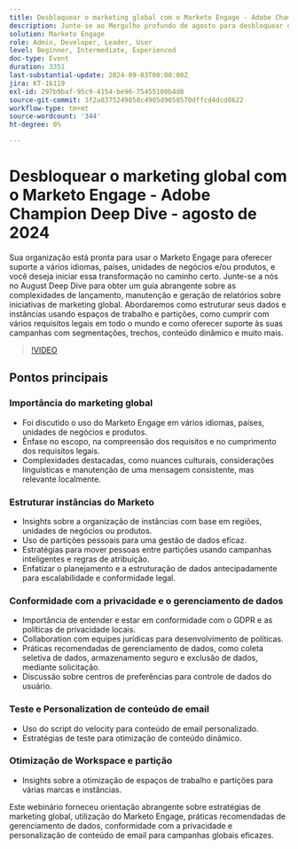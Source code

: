 ```yaml
---
title: Desbloquear o marketing global com o Marketo Engage - Adobe Champion Deep Dive - agosto de 2024
description: Junte-se ao Mergulho profundo de agosto para desbloquear o marketing global com o Marketo Engage, abordando a estruturação de dados, a conformidade legal, o suporte a campanhas com segmentações, trechos, conteúdo dinâmico e muito mais, com insights sobre a otimização de espaços de trabalho e partições para várias marcas e instâncias.
solution: Marketo Engage
role: Admin, Developer, Leader, User
level: Beginner, Intermediate, Experienced
doc-type: Event
duration: 3351
last-substantial-update: 2024-09-03T00:00:00Z
jira: KT-16119
exl-id: 297b9baf-95c9-4154-be96-75455100b4d8
source-git-commit: 3f2a8375249858c4905d9058570dffcd4dcd8622
workflow-type: tm+mt
source-wordcount: '344'
ht-degree: 0%

---
```


# Desbloquear o marketing global com o Marketo Engage - Adobe Champion Deep Dive - agosto de 2024

Sua organização está pronta para usar o Marketo Engage para oferecer suporte a vários idiomas, países, unidades de negócios e/ou produtos, e você deseja iniciar essa transformação no caminho certo. Junte-se a nós no August Deep Dive para obter um guia abrangente sobre as complexidades de lançamento, manutenção e geração de relatórios sobre iniciativas de marketing global. Abordaremos como estruturar seus dados e instâncias usando espaços de trabalho e partições, como cumprir com vários requisitos legais em todo o mundo e como oferecer suporte às suas campanhas com segmentações, trechos, conteúdo dinâmico e muito mais.

>[!VIDEO](https://video.tv.adobe.com/v/3433245/?learn=on)

## Pontos principais

### Importância do marketing global

* Foi discutido o uso do Marketo Engage em vários idiomas, países, unidades de negócios e produtos.
* Ênfase no escopo, na compreensão dos requisitos e no cumprimento dos requisitos legais.
* Complexidades destacadas, como nuances culturais, considerações linguísticas e manutenção de uma mensagem consistente, mas relevante localmente.

### Estruturar instâncias do Marketo

* Insights sobre a organização de instâncias com base em regiões, unidades de negócios ou produtos.
* Uso de partições pessoais para uma gestão de dados eficaz.
* Estratégias para mover pessoas entre partições usando campanhas inteligentes e regras de atribuição.
* Enfatizar o planejamento e a estruturação de dados antecipadamente para escalabilidade e conformidade legal.

### Conformidade com a privacidade e o gerenciamento de dados

* Importância de entender e estar em conformidade com o GDPR e as políticas de privacidade locais.
* Collaboration com equipes jurídicas para desenvolvimento de políticas.
* Práticas recomendadas de gerenciamento de dados, como coleta seletiva de dados, armazenamento seguro e exclusão de dados, mediante solicitação.
* Discussão sobre centros de preferências para controle de dados do usuário.

### Teste e Personalization de conteúdo de email

* Uso do script do velocity para conteúdo de email personalizado.
* Estratégias de teste para otimização de conteúdo dinâmico.

### Otimização de Workspace e partição

* Insights sobre a otimização de espaços de trabalho e partições para várias marcas e instâncias.

Este webinário forneceu orientação abrangente sobre estratégias de marketing global, utilização do Marketo Engage, práticas recomendadas de gerenciamento de dados, conformidade com a privacidade e personalização de conteúdo de email para campanhas globais eficazes.
